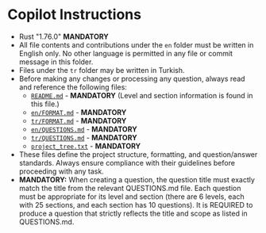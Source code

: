 # Copilot Instructions
- Rust "1.76.0" **MANDATORY** 
- All file contents and contributions under the `en` folder must be written in English only. No other language is permitted in any file or commit message in this folder.
- Files under the `tr` folder may be written in Turkish.
- Before making any changes or processing any question, always read and reference the following files:
  - [`README.md`](../README.md) - **MANDATORY** (Level and section information is found in this file.)
  - [`en/FORMAT.md`](../en/FORMAT.md) - **MANDATORY**
  - [`tr/FORMAT.md`](../tr/FORMAT.md) - **MANDATORY**
  - [`en/QUESTIONS.md`](../en/QUESTIONS.md) - **MANDATORY**
  - [`tr/QUESTIONS.md`](../tr/QUESTIONS.md) - **MANDATORY**
  - [`project_tree.txt`](../project_tree.txt) - **MANDATORY**
- These files define the project structure, formatting, and question/answer standards. Always ensure compliance with their guidelines before proceeding with any task.
- **MANDATORY:** When creating a question, the question title must exactly match the title from the relevant QUESTIONS.md file. Each question must be appropriate for its level and section (there are 6 levels, each with 25 sections, and each section has 10 questions). It is REQUIRED to produce a question that strictly reflects the title and scope as listed in QUESTIONS.md.
